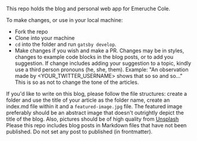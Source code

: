 This repo holds the blog and personal web app for Emeruche Cole. 

To make changes, or use in your local machine:

- Fork the repo
- Clone into your machine
- `cd` into the folder and run `gatsby develop`.
- Make changes if you wish and make a PR. Changes may be in styles, changes to example code blocks in the blog posts, or to add you suggestion.
If change includes adding your suggestion to a topic, kindly use a third person pronouns (he, she, them). Example: "An observation made by <YOUR_TWITTER_USERNAME> shows that so so and so..." This is so as not to change the tone of the articles.

If you'd like to write on this blog, please follow the file structures: create a folder and use the title of your article as the folder name, create an index.md file within it and a `featured-image.jpg` file. The featured image preferably should be an abstract image that doesn't outrightly depict the title of the blog. Also, pictures should be of high quality from [Unsplash](https://unsplash.com) 
Please this repo includes blog posts in Markdown files that have not been published. Do not set any post to published (in frontmatter). 

